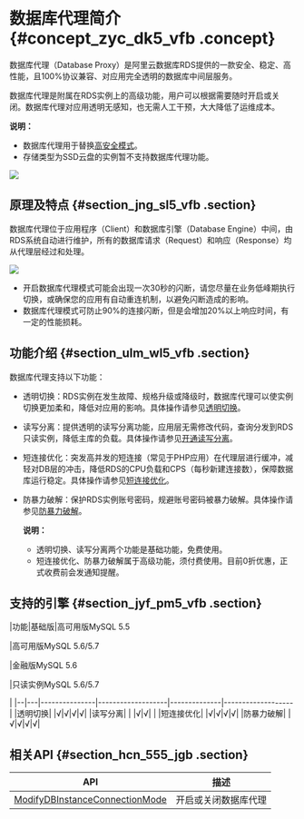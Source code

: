 # 数据库代理简介 {#concept_zyc_dk5_vfb .concept}

数据库代理（Database Proxy）是阿里云数据库RDS提供的一款安全、稳定、高性能，且100%协议兼容、对应用完全透明的数据库中间层服务。

数据库代理是附属在RDS实例上的高级功能，用户可以根据需要随时开启或关闭。数据库代理对应用透明无感知，也无需人工干预，大大降低了运维成本。

**说明：** 

-   数据库代理用于替换[高安全模式](cn.zh-CN/用户指南MySQL版/数据库连接/切换访问模式.md#)。
-   存储类型为SSD云盘的实例暂不支持数据库代理功能。

![](http://static-aliyun-doc.oss-cn-hangzhou.aliyuncs.com/assets/img/64387/154761658334484_zh-CN.png)

## 原理及特点 {#section_jng_sl5_vfb .section}

数据库代理位于应用程序（Client）和数据库引擎（Database Engine）中间，由RDS系统自动进行维护，所有的数据库请求（Request）和响应（Response）均从代理层经过和处理。

![](http://static-aliyun-doc.oss-cn-hangzhou.aliyuncs.com/assets/img/64387/154761658332299_zh-CN.png)

-   开启数据库代理模式可能会出现一次30秒的闪断，请您尽量在业务低峰期执行切换，或确保您的应用有自动重连机制，以避免闪断造成的影响。
-   数据库代理模式可防止90%的连接闪断，但是会增加20%以上响应时间，有一定的性能损耗。

## 功能介绍 {#section_ulm_wl5_vfb .section}

数据库代理支持以下功能：

-   透明切换：RDS实例在发生故障、规格升级或降级时，数据库代理可以使实例切换更加柔和，降低对应用的影响。具体操作请参见[透明切换](https://help.aliyun.com/document_detail/72254.html?spm=a2c4g.11186623.2.17.17cf116c0GMfc3)。
-   读写分离：提供透明的读写分离功能，应用层无需修改代码，查询分发到RDS只读实例，降低主库的负载。具体操作请参见[开通读写分离](https://help.aliyun.com/document_detail/51070.html?spm=a2c4g.11186623.2.18.17cf116c0GMfc3)。
-   短连接优化：突发高并发的短连接（常见于PHP应用）在代理层进行缓冲，减轻对DB层的冲击，降低RDS的CPU负载和CPS（每秒新建连接数），保障数据库运行稳定。具体操作请参见[短连接优化](https://help.aliyun.com/document_detail/72255.html?spm=a2c4g.11186623.2.19.17cf116c0GMfc3)。
-   防暴力破解：保护RDS实例账号密码，规避账号密码被暴力破解。具体操作请参见[防暴力破解](https://help.aliyun.com/document_detail/72288.html?spm=a2c4g.11186623.2.20.17cf116c0GMfc3)。

    **说明：** 

    -   透明切换、读写分离两个功能是基础功能，免费使用。
    -   短连接优化、防暴力破解属于高级功能，须付费使用。目前0折优惠，正式收费前会发通知提醒。

## 支持的引擎 {#section_jyf_pm5_vfb .section}

|功能|基础版|高可用版MySQL 5.5

|高可用版MySQL 5.6/5.7

|金融版MySQL 5.6

|只读实例MySQL 5.6/5.7

|
|--|---|---------------|-------------------|--------------|-------------------|
|透明切换| |√|√|√|√|
|读写分离| | |√|√| |
|短连接优化| |√|√|√|√|
|防暴力破解| |√|√|√|√|

## 相关API {#section_hcn_555_jgb .section}

|API|描述|
|---|--|
|[ModifyDBInstanceConnectionMode](../../../../../cn.zh-CN/API参考/数据库代理/ModifyDBInstanceConnectionMode.md#)|开启或关闭数据库代理|

